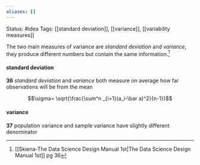 ```yaml
---
aliases: []
---
```

Status: #idea
Tags: [[standard deviation]], [[variance]], [[variability measures]]

The two main measures of variance are *standard deviation* and *variance*, they produce different numbers but contain the same information.[^1]
#### standard deviation
**36** *standard deviation* and *variance* both measure on average how far observations will be from the mean

$$\sigma= \sqrt{\frac{\sum^n _{i=1}(a_i-\bar a)^2}{n-1}}$$

#### variance
**37** population variance and sample variance have slightly different denominator

[^1]: [[Skiena-The Data Science  Design Manual 1st|The Data Science Design Manual 1st]] pg 36